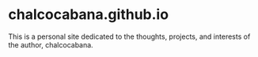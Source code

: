 # chalcocabana.github.io
This is a personal site dedicated to the thoughts, projects, and interests of the author, chalcocabana.
